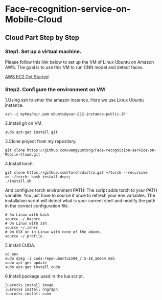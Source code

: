 # Face-recognition-service-on-Mobile-Cloud

## Cloud Part Step by Step

### Step1. Set up a virtual machine.

Please follow this link below to set up the VM of Linux Ubuntu on Amazon AWS. The goal is to use this VM to run CNN model and detect faces. 

[AWS EC2 Get Started](http://docs.aws.amazon.com/AWSEC2/latest/UserGuide/EC2_GetStarted.html)

### Step2. Configure the environment on VM

1.Using ssh to enter the amazon instance. Here we use Linux Ubuntu instance.
```
ssh -i myKeyPair.pem ubuntu@your-EC2-instance-public-IP
```
2.install git on VM. 
```
sudo apt-get install git
```
3.Clone project from my repository.
```
git clone https://github.com/wangyuntong/Face-recognition-service-on-Mobile-Cloud.git
```
4.Install torch.
```
git clone https://github.com/torch/distro.git ~/torch --recursive
cd ~/torch; bash install-deps;
./install.sh
```
And configure torch environment PATH:
The script adds torch to your PATH variable. You just have to source it once to refresh your env variables. The installation script will detect what is your current shell and modify the path in the correct configuration file.
```
# On Linux with bash
source ~/.bashrc
# On Linux with zsh
source ~/.zshrc
# On OSX or in Linux with none of the above.
source ~/.profile
```
5.Install CUDA. 
```
cd env
sudo dpkg -i cuda-repo-ubuntu1504_7.5-18_amd64.deb
sudo apt-get update
sudo apt-get install cuda
```
6.Install package used in the lua script.
```
luarocks install image
luarocks install nngraph
luarocks install cunn
```
